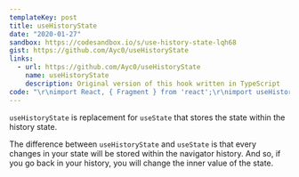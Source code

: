 ```yaml
---
templateKey: post
title: useHistoryState
date: "2020-01-27"
sandbox: https://codesandbox.io/s/use-history-state-lqh68
gist: https://github.com/Ayc0/useHistoryState
links:
  - url: https://github.com/Ayc0/useHistoryState
    name: useHistoryState
    description: Original version of this hook written in TypeScript
code: "\r\nimport React, { Fragment } from 'react';\r\nimport useHistoryState from 'use-history-state';\r\n\r\nfunction App() {\r\n  // const [state, setState] = useHistoryState(initialValue, keyInHistoryState);\r\n  const [name, setName] = useHistoryState('', 'name');\r\n\r\n  const names = ['John', 'Susan', 'Hugo', 'Jade', 'Mike', 'Aurora'];\r\n\r\n  return (\r\n    <Fragment>\r\n      <h1>{name}</h1>\r\n      {names.map(n => (\r\n        <button key={n} type='button' onClick={() => setName(n)}>\r\n          {n}\r\n        </button>\r\n      ))}\r\n    </Fragment>\r\n  );\r\n};"
---
```


`useHistoryState` is replacement for `useState` that stores the state within the history state.

The difference between `useHistoryState` and `useState` is that every changes in your state will be stored within the navigator history.
And so, if you go back in your history, you will change the inner value of the state.
